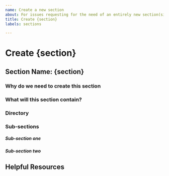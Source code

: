 ```yaml
---
name: Create a new section
about: For issues requesting for the need of an entirely new section(sidebars) in the documentation
title: Create {section}
labels: sections

---
```


<!-- This template is used for requesting for the addition of an entirely new section/sub-section in the current documentation. -->


<!-- Thanks for filing an issue! Before hitting the button, please answer these questions.-->

# Create {section}

## Section Name: {section}
<!-- What is this section called? -->

### Why do we need to create this section
<!-- Tell us why it is important that this section is added to the documentation. -->

### What will this section contain?
<!-- Tell us what will be included in this section that isn't already added to existing sections. -->

### Directory
<!-- Will this be a section on it's own or it is going to be a sub-section? Can you provide a link to where this section will be added to? -->

### Sub-sections
<!-- Does this section have sub-sections?
If yes, please list the title of each sub-section in this format; -->

##### Sub-section one
<!-- Sub-section one does Lorem ipsum dolor sit amet, consectetur... -->

##### Sub-section two
<!-- Sub-section two does Lorem ipsum dolor sit amet, consectetur... -->

<!-- {Optional: add any further explanation if the above does not give room for enough context?} -->

## Helpful Resources
<!-- {Optional: Add links to anything that might be helpful in understanding the need of this particular section} -->

<!-- Be ready for follow-up questions, and please respond in a timely manner.  If we can't reproduce a bug or think a feature already exists, we might close your issue.  If we're wrong, PLEASE feel free to reopen it and explain why. -->